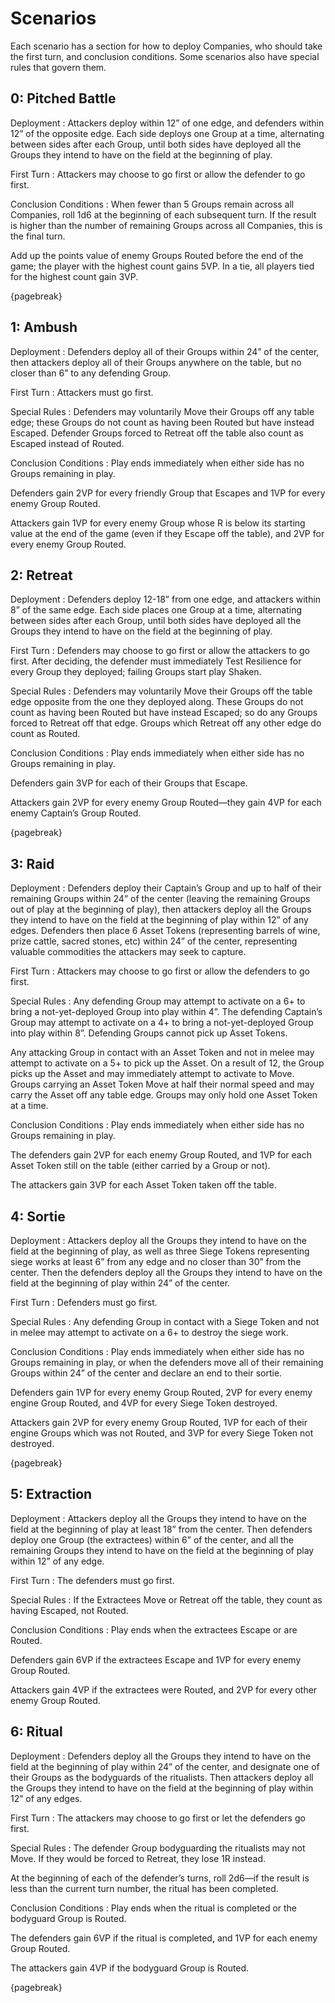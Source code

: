 # Scenarios

Each scenario has a section for how to deploy Companies, who should take the first turn, and conclusion conditions.
Some scenarios also have special rules that govern them.

## 0: Pitched Battle

Deployment
: Attackers deploy within 12” of one edge, and defenders within 12” of the opposite edge.
  Each side deploys one Group at a time, alternating between sides after each Group,
  until both sides have deployed all the Groups they intend to have on the field at the beginning of play.

First Turn
: Attackers may choose to go first or allow the defender to go first.

Conclusion Conditions
: When fewer than 5 Groups remain across all Companies, roll 1d6 at the beginning of each subsequent turn.
  If the result is higher than the number of remaining Groups across all Companies, this is the final turn.

  Add up the points value of enemy Groups Routed before the end of the game;
  the player with the highest count gains 5VP.
  In a tie, all players tied for the highest count gain 3VP.

{pagebreak}

## 1: Ambush

Deployment
: Defenders deploy all of their Groups within 24” of the center, then attackers deploy all of their Groups anywhere on the table, but no closer than 6” to any defending Group.

First Turn
: Attackers must go first.

Special Rules
: Defenders may voluntarily Move their Groups off any table edge;
  these Groups do not count as having been Routed but have instead Escaped.
  Defender Groups forced to Retreat off the table also count as Escaped instead of Routed.

Conclusion Conditions
: Play ends immediately when either side has no Groups remaining in play.

  Defenders gain 2VP for every friendly Group that Escapes and 1VP for every enemy Group Routed.

  Attackers gain 1VP for every enemy Group whose R is below its starting value at the end of the game (even if they Escape off the table), and 2VP for every enemy Group Routed.

## 2: Retreat

Deployment
: Defenders deploy 12-18” from one edge, and attackers within 8” of the same edge.
  Each side places one Group at a time, alternating between sides after each Group,
  until both sides have deployed all the Groups they intend to have on the field at the beginning of play.

First Turn
: Defenders may choose to go first or allow the attackers to go first.
  After deciding, the defender must immediately Test Resilience for every Group they deployed; failing Groups start play Shaken.

Special Rules
: Defenders may voluntarily Move their Groups off the table edge opposite from the one they deployed along.
  These Groups do not count as having been Routed but have instead Escaped; so do any Groups forced to Retreat off that edge.
  Groups which Retreat off any other edge do count as Routed.

Conclusion Conditions
: Play ends immediately when either side has no Groups remaining in play.

  Defenders gain 3VP for each of their Groups that Escape.

  Attackers gain 2VP for every enemy Group Routed—they gain 4VP for each enemy Captain’s Group Routed.

{pagebreak}

## 3: Raid

Deployment
: Defenders deploy their Captain’s Group and up to half of their remaining Groups within 24” of the center
  (leaving the remaining Groups out of play at the beginning of play),
  then attackers deploy all the Groups they intend to have on the field at the beginning of play within 12” of any edges.
  Defenders then place 6 Asset Tokens (representing barrels of wine, prize cattle, sacred stones, etc) within 24” of the center, representing valuable commodities the attackers may seek to capture.

First Turn
: Attackers may choose to go first or allow the defenders to go first.

Special Rules
: Any defending Group may attempt to activate on a 6+ to bring a not-yet-deployed Group into play within 4”.
  The defending Captain’s Group may attempt to activate on a 4+ to bring a not-yet-deployed Group into play within 8”.
  Defending Groups cannot pick up Asset Tokens.

  Any attacking Group in contact with an Asset Token and not in melee may attempt to activate on a 5+ to pick up the Asset.
  On a result of 12, the Group picks up the Asset and may immediately attempt to activate to Move.
  Groups carrying an Asset Token Move at half their normal speed and may carry the Asset off any table edge.
  Groups may only hold one Asset Token at a time.

Conclusion Conditions
: Play ends immediately when either side has no Groups remaining in play.

  The defenders gain 2VP for each enemy Group Routed, and 1VP for each Asset Token still on the table (either carried by a Group or not).

  The attackers gain 3VP for each Asset Token taken off the table.

## 4: Sortie

Deployment
: Attackers deploy all the Groups they intend to have on the field at the beginning of play,
  as well as three Siege Tokens representing siege works at least 6” from any edge and no closer than 30” from the center.
  Then the defenders deploy all the Groups they intend to have on the field at the beginning of play within 24” of the center.

First Turn
: Defenders must go first.

Special Rules
: Any defending Group in contact with a Siege Token and not in melee may attempt to activate on a 6+ to destroy the siege work.

Conclusion Conditions
: Play ends immediately when either side has no Groups remaining in play,
  or when the defenders move all of their remaining Groups within 24” of the center and declare an end to their sortie.

  Defenders gain 1VP for every enemy Group Routed, 2VP for every enemy engine Group Routed, and 4VP for every Siege Token destroyed.

  Attackers gain 2VP for every enemy Group Routed, 1VP for each of their engine Groups which was not Routed, and 3VP for every Siege Token not destroyed.

{pagebreak}

## 5: Extraction

Deployment
: Attackers deploy all the Groups they intend to have on the field at the beginning of play at least 18” from the center.
  Then defenders deploy one Group (the extractees) within 6” of the center,
  and all the remaining Groups they intend to have on the field at the beginning of play within 12” of any edge.

First Turn
: The defenders must go first.

Special Rules
: If the Extractees Move or Retreat off the table, they count as having Escaped, not Routed.

Conclusion Conditions
: Play ends when the extractees Escape or are Routed.

  Defenders gain 6VP if the extractees Escape and 1VP for every enemy Group Routed.

  Attackers gain 4VP if the extractees were Routed, and 2VP for every other enemy Group Routed.

## 6: Ritual

Deployment
: Defenders deploy all the Groups they intend to have on the field at the beginning of play within 24” of the center,
  and designate one of their Groups as the bodyguards of the ritualists.
  Then attackers deploy all the Groups they intend to have on the field at the beginning of play within 12” of any edges.

First Turn
: The attackers may choose to go first or let the defenders go first.

Special Rules
: The defender Group bodyguarding the ritualists may not Move.
  If they would be forced to Retreat, they lose 1R instead.

  At the beginning of each of the defender’s turns, roll 2d6—if the result is less than the current turn number, the ritual has been completed.

Conclusion Conditions
: Play ends when the ritual is completed or the bodyguard Group is Routed.

  The defenders gain 6VP if the ritual is completed, and 1VP for each enemy Group Routed.

  The attackers gain 4VP if the bodyguard Group is Routed.

{pagebreak}
